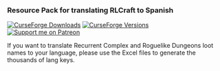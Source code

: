 ### Resource Pack for translating RLCraft to Spanish
[![CurseForge Downloads](https://cf.way2muchnoise.eu/espanol-para-rlcraft.svg)](https://www.curseforge.com/minecraft/texture-packs/espanol-para-rlcraft)
[![CurseForge Versions](https://cf.way2muchnoise.eu/versions/Minecraft_espanol-para-rlcraft_all.svg)](https://www.curseforge.com/minecraft/texture-packs/espanol-para-rlcraft/files)  
[![Support me on Patreon](https://img.shields.io/endpoint.svg?url=https%3A%2F%2Fshieldsio-patreon.vercel.app%2Fapi%3Fusername%3DKameiB%26type%3Dpatrons&style=flat)](https://patreon.com/KameiB)

If you want to translate Recurrent Complex and Roguelike Dungeons loot names
to your language, please use the Excel files to generate the thousands of lang keys.
